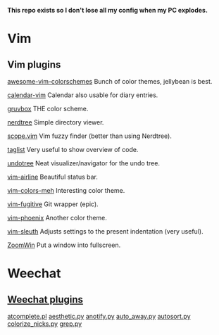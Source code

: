 **This repo exists so I don't lose all my config when my PC explodes.**

# Vim

## Vim plugins

[awesome-vim-colorschemes](https://github.com/rafi/awesome-vim-colorschemes) Bunch of color themes, jellybean is best.

[calendar-vim](https://github.com/mattn/calendar-vim) Calendar also usable for diary entries.

[gruvbox](https://github.com/morhetz/gruvbox) THE color scheme.

[nerdtree](https://github.com/preservim/nerdtree) Simple directory viewer.

[scope.vim](https://github.com/girishji/scope.vim) Vim fuzzy finder (better than using Nerdtree).

[taglist](https://github.com/vim-scripts/taglist.vim) Very useful to show overview of code.

[undotree](https://github.com/mbbill/undotree) Neat visualizer/navigator for the undo tree.

[vim-airline](https://github.com/vim-airline/vim-airline) Beautiful status bar.

[vim-colors-meh](https://github.com/davidosomething/vim-colors-meh) Interesting color theme.

[vim-fugitive](https://github.com/tpope/vim-fugitive) Git wrapper (epic).

[vim-phoenix](https://github.com/widatama/vim-phoenix) Another color theme.

[vim-sleuth](https://github.com/tpope/vim-sleuth) Adjusts settings to the present indentation (very useful).

[ZoomWin](https://github.com/vim-scripts/ZoomWin) Put a window into fullscreen.

# Weechat

## [Weechat plugins](https://weechat.org/scripts/)

[atcomplete.pl](https://weechat.org/scripts/source/atcomplete.pl.html/)
[aesthetic.py](https://weechat.org/scripts/source/aesthetic.py.html/)
[anotify.py](https://weechat.org/scripts/source/anotify.py.html/)
[auto\_away.py](https://weechat.org/scripts/source/auto_away.py.html/)
[autosort.py](https://weechat.org/scripts/source/autosort.py.html/)
[colorize\_nicks.py](https://weechat.org/scripts/source/colorize_nicks.py.html/)
[grep.py](https://weechat.org/scripts/source/grep.py.html/)
